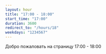 ```yaml
---
layout: hour
title: "17:00 - 18:00"
start_time: "17:00"
duration: 3600
redirect_to: "/hours/18"
weekdays: "1234567"
---
```


<!-- Содержимое для отображения в 17:00 - 18:00 -->
<p>Добро пожаловать на страницу 17:00 - 18:00</p>
